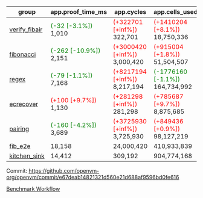 | group | app.proof_time_ms | app.cycles | app.cells_used | leaf.proof_time_ms | leaf.cycles | leaf.cells_used |
| -- | -- | -- | -- | -- | -- | -- |
| [verify_fibair](https://github.com/openvm-org/openvm/blob/benchmark-results/benchmarks-pr/1567/verify_fibair-e67deab14821321d560e21d688af9596bd0fe616.md) |<span style='color: green'>(-32 [-3.1%])</span> 1,010 | <span style='color: red'>(+322701 [+inf%])</span> 322,701 | <span style='color: red'>(+1410204 [+8.1%])</span> 18,750,336 |- | - | - |
| [fibonacci](https://github.com/openvm-org/openvm/blob/benchmark-results/benchmarks-pr/1567/fibonacci-e67deab14821321d560e21d688af9596bd0fe616.md) |<span style='color: green'>(-262 [-10.9%])</span> 2,151 | <span style='color: red'>(+3000420 [+inf%])</span> 3,000,420 | <span style='color: red'>(+915004 [+1.8%])</span> 51,504,507 |<span style='color: green'>(-98 [-3.2%])</span> 3,010 | <span style='color: red'>(+1248051 [+inf%])</span> 1,248,051 | <span style='color: red'>(+1052026 [+1.5%])</span> 70,886,704 |
| [regex](https://github.com/openvm-org/openvm/blob/benchmark-results/benchmarks-pr/1567/regex-e67deab14821321d560e21d688af9596bd0fe616.md) |<span style='color: green'>(-79 [-1.1%])</span> 7,168 | <span style='color: red'>(+8217194 [+inf%])</span> 8,217,194 | <span style='color: green'>(-1776160 [-1.1%])</span> 164,734,992 |<span style='color: green'>(-3747 [-29.8%])</span> 8,818 | <span style='color: red'>(+3326651 [+inf%])</span> 3,326,651 | <span style='color: green'>(-59116408 [-19.5%])</span> 244,539,618 |
| [ecrecover](https://github.com/openvm-org/openvm/blob/benchmark-results/benchmarks-pr/1567/ecrecover-e67deab14821321d560e21d688af9596bd0fe616.md) |<span style='color: red'>(+100 [+9.7%])</span> 1,130 | <span style='color: red'>(+281298 [+inf%])</span> 281,298 | <span style='color: red'>(+785687 [+9.7%])</span> 8,875,685 |<span style='color: green'>(-751 [-7.1%])</span> 9,753 | <span style='color: red'>(+2934938 [+inf%])</span> 2,934,938 | <span style='color: red'>(+2013012 [+0.8%])</span> 247,107,364 |
| [pairing](https://github.com/openvm-org/openvm/blob/benchmark-results/benchmarks-pr/1567/pairing-e67deab14821321d560e21d688af9596bd0fe616.md) |<span style='color: green'>(-160 [-4.2%])</span> 3,689 | <span style='color: red'>(+3725930 [+inf%])</span> 3,725,930 | <span style='color: red'>(+849436 [+0.9%])</span> 98,127,219 |<span style='color: green'>(-3347 [-43.5%])</span> 4,349 | <span style='color: red'>(+2010421 [+inf%])</span> 2,010,421 | <span style='color: green'>(-57513935 [-28.0%])</span> 148,011,399 |
| [fib_e2e](https://github.com/openvm-org/openvm/blob/benchmark-results/benchmarks-pr/1567/fib_e2e-e67deab14821321d560e21d688af9596bd0fe616.md) | 18,158 |  24,000,420 |  410,933,839 | 15,367 |  7,462,531 |  441,088,375 |
| [kitchen_sink](https://github.com/openvm-org/openvm/blob/benchmark-results/benchmarks-pr/1567/kitchen_sink-e67deab14821321d560e21d688af9596bd0fe616.md) | 14,412 |  309,192 |  904,774,168 | 21,018 |  7,952,523 |  772,082,024 |


Commit: https://github.com/openvm-org/openvm/commit/e67deab14821321d560e21d688af9596bd0fe616

[Benchmark Workflow](https://github.com/openvm-org/openvm/actions/runs/16810074131)
